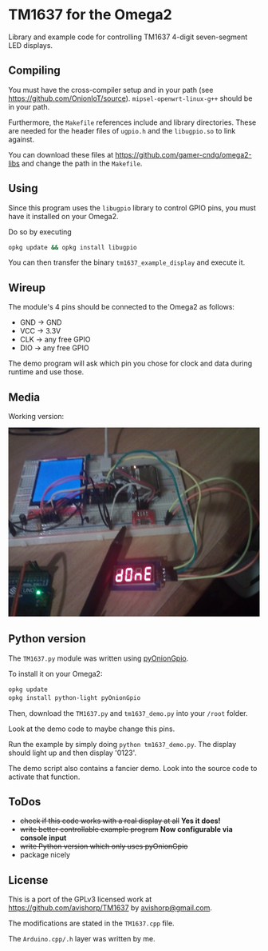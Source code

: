 # TM1637 for the Omega2
Library and example code for controlling TM1637 4-digit seven-segment LED displays.

## Compiling
You must have the cross-compiler setup and in your path (see https://github.com/OnionIoT/source). `mipsel-openwrt-linux-g++` should be in your path. 

Furthermore, the `Makefile` references include and library directories. These are needed for the header files of `ugpio.h` and the `libugpio.so` to link against.

You can download these files at https://github.com/gamer-cndg/omega2-libs and change the path in the `Makefile`.

## Using 

Since this program uses the `libugpio` library to control GPIO pins, you must have it installed on your Omega2.

Do so by executing 

```sh 
opkg update && opkg install libugpio
```

You can then transfer the binary `tm1637_example_display` and execute it. 

## Wireup

The module's 4 pins should be connected to the Omega2 as follows:

* GND -> GND 
* VCC -> 3.3V
* CLK -> any free GPIO 
* DIO -> any free GPIO  

The demo program will ask which pin you chose for clock and data during runtime and use those.

## Media 

Working version: 

![working_module](working.jpg)

## Python version

The `TM1637.py` module was written using [pyOnionGpio](https://docs.onion.io/omega2-docs/gpio-python-module.html).

To install it on your Omega2: 

```sh
opkg update
opkg install python-light pyOnionGpio
```

Then, download the `TM1637.py` and `tm1637_demo.py` into your `/root` folder. 

Look at the demo code to maybe change this pins. 

Run the example by simply doing `python tm1637_demo.py`. The display should light up and then display '0123'. 

The demo script also contains a fancier demo. Look into the source code to activate that function.

## ToDos 

* ~~check if this code works with a real display at all~~ **Yes it does!**
* ~~write better controllable example program~~ **Now configurable via console input**
* ~~write Python version which only uses pyOnionGpio~~
* package nicely

## License

This is a port of the GPLv3 licensed work at https://github.com/avishorp/TM1637 by avishorp@gmail.com.

The modifications are stated in the `TM1637.cpp` file. 

The `Arduino.cpp/.h` layer was written by me.